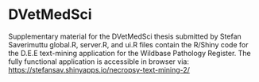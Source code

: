 # DVetMedSci
Supplementary material for the DVetMedSci thesis submitted by Stefan Saverimuttu
global.R, server.R, and ui.R files contain the R/Shiny code for the D.E.E text-mining application for the Wildbase Pathology Register. 
The fully functional application is accessible in browser via:  https://stefansav.shinyapps.io/necropsy-text-mining-2/ 

